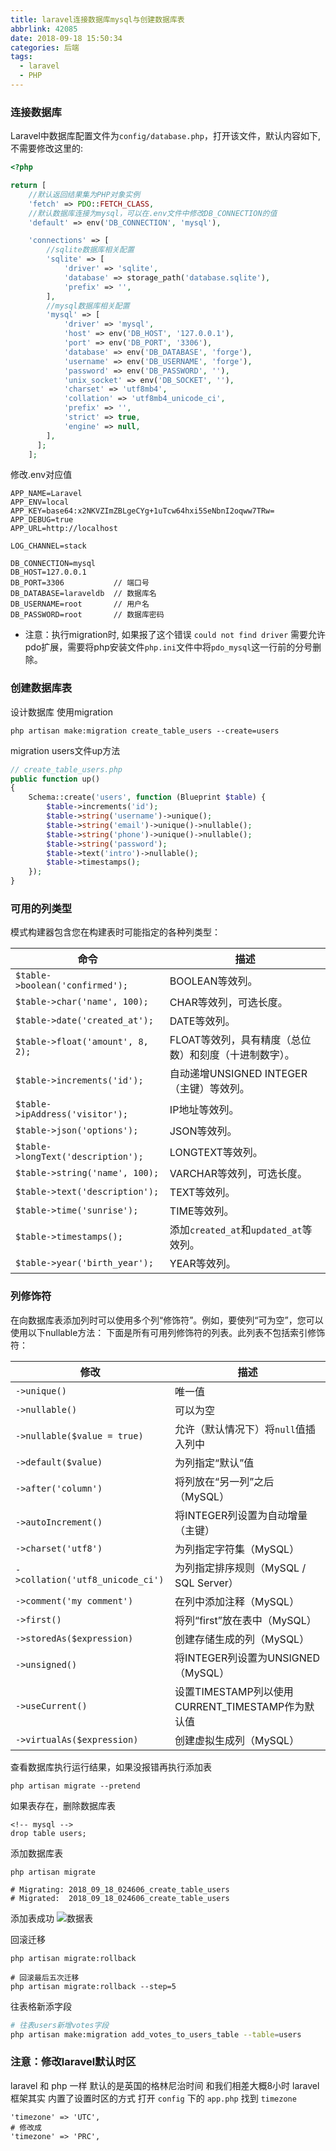 ```yaml
---
title: laravel连接数据库mysql与创建数据库表
abbrlink: 42085
date: 2018-09-18 15:50:34
categories: 后端
tags:
  - laravel
  - PHP
---
```


### 连接数据库
Laravel中数据库配置文件为`config/database.php`，打开该文件，默认内容如下,不需要修改这里的:

```php
<?php

return [
    //默认返回结果集为PHP对象实例
    'fetch' => PDO::FETCH_CLASS,
    //默认数据库连接为mysql，可以在.env文件中修改DB_CONNECTION的值
    'default' => env('DB_CONNECTION', 'mysql'),

    'connections' => [
        //sqlite数据库相关配置
        'sqlite' => [
            'driver' => 'sqlite',
            'database' => storage_path('database.sqlite'),
            'prefix' => '',
        ],
        //mysql数据库相关配置
        'mysql' => [
            'driver' => 'mysql',
            'host' => env('DB_HOST', '127.0.0.1'),
            'port' => env('DB_PORT', '3306'),
            'database' => env('DB_DATABASE', 'forge'),
            'username' => env('DB_USERNAME', 'forge'),
            'password' => env('DB_PASSWORD', ''),
            'unix_socket' => env('DB_SOCKET', ''),
            'charset' => 'utf8mb4',
            'collation' => 'utf8mb4_unicode_ci',
            'prefix' => '',
            'strict' => true,
            'engine' => null,
        ],    
      ];
    ];
```

修改.env对应值
```
APP_NAME=Laravel
APP_ENV=local
APP_KEY=base64:x2NKVZImZBLgeCYg+1uTcw64hxi5SeNbnI2oqww7TRw=
APP_DEBUG=true
APP_URL=http://localhost

LOG_CHANNEL=stack

DB_CONNECTION=mysql
DB_HOST=127.0.0.1
DB_PORT=3306           // 端口号
DB_DATABASE=laraveldb  // 数据库名
DB_USERNAME=root       // 用户名
DB_PASSWORD=root       // 数据库密码
```
* 注意：执行migration时, 如果报了这个错误 `could not find driver`
需要允许pdo扩展，需要将php安装文件`php.ini`文件中将`pdo_mysql`这一行前的分号删除。

### 创建数据库表
设计数据库 使用migration
```
php artisan make:migration create_table_users --create=users
```

migration users文件up方法
```php
// create_table_users.php
public function up()
{
    Schema::create('users', function (Blueprint $table) {
        $table->increments('id');
        $table->string('username')->unique();
        $table->string('email')->unique()->nullable();
        $table->string('phone')->unique()->nullable();
        $table->string('password');
        $table->text('intro')->nullable();
        $table->timestamps();
    });
}
```

### 可用的列类型
模式构建器包含您在构建表时可能指定的各种列类型：

命令    |   描述
-------      |     -------
`$table->boolean('confirmed');`   |   	BOOLEAN等效列。
`$table->char('name', 100);`    |   	CHAR等效列，可选长度。
`$table->date('created_at');`   |   	DATE等效列。
`$table->float('amount', 8, 2);`    |   	FLOAT等效列，具有精度（总位数）和刻度（十进制数字）。
`$table->increments('id');`   |   	自动递增UNSIGNED INTEGER（主键）等效列。
`$table->ipAddress('visitor');`   |   	IP地址等效列。
`$table->json('options');`    |   	JSON等效列。
`$table->longText('description');`    |   	LONGTEXT等效列。
`$table->string('name', 100);`    |   	VARCHAR等效列，可选长度。
`$table->text('description');`    |   	TEXT等效列。
`$table->time('sunrise');`    |   	TIME等效列。
`$table->timestamps();`   |   	添加`created_at`和`updated_at`等效列。
`$table->year('birth_year');`   |   	YEAR等效列。

### 列修饰符
在向数据库表添加列时可以使用多个列“修饰符”。例如，要使列“可为空”，您可以使用以下nullable方法：
下面是所有可用列修饰符的列表。此列表不包括索引修饰符：

修改  |    描述
-------      |     -----
`->unique()`          |   唯一值
`->nullable()`        | 	可以为空
`->nullable($value = true)`   | 	允许（默认情况下）将`null`值插入列中
`->default($value)`   | 	为列指定“默认”值
`->after('column')`	  |   将列放在“另一列”之后（MySQL）
`->autoIncrement()`   | 	将INTEGER列设置为自动增量（主键）
`->charset('utf8')`   | 	为列指定字符集（MySQL）
`->collation('utf8_unicode_ci')`    | 	为列指定排序规则（MySQL / SQL Server）
`->comment('my comment')`   | 	在列中添加注释（MySQL）
`->first()`   | 	将列“first”放在表中（MySQL）
`->storedAs($expression)`   | 	创建存储生成的列（MySQL）
`->unsigned()`    | 	将INTEGER列设置为UNSIGNED（MySQL）
`->useCurrent()`    | 	设置TIMESTAMP列以使用CURRENT_TIMESTAMP作为默认值
`->virtualAs($expression)`    | 	创建虚拟生成列（MySQL）

查看数据库执行运行结果，如果没报错再执行添加表
```
php artisan migrate --pretend
```

如果表存在，删除数据库表
```
<!-- mysql -->
drop table users;
```

添加数据库表
```
php artisan migrate

# Migrating: 2018_09_18_024606_create_table_users
# Migrated:  2018_09_18_024606_create_table_users
```

添加表成功
![数据表](42085/table.png)

回滚迁移
```
php artisan migrate:rollback

# 回滚最后五次迁移
php artisan migrate:rollback --step=5
```

往表格新添字段
```bash
# 往表users新增votes字段
php artisan make:migration add_votes_to_users_table --table=users
```

### 注意：修改laravel默认时区
laravel 和 php 一样 默认的是英国的格林尼治时间 和我们相差大概8小时
laravel 框架其实 内置了设置时区的方式
打开 `config` 下的 `app.php` 找到 `timezone`

```
'timezone' => 'UTC',
# 修改成
'timezone' => 'PRC',
```

